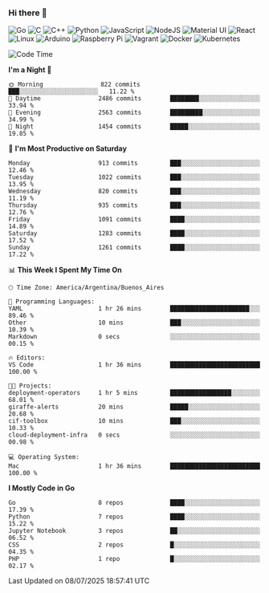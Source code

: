 ### Hi there 👋

![Go](https://img.shields.io/badge/go-%2300ADD8.svg?style=for-the-badge&logo=go&logoColor=white)
![C](https://img.shields.io/badge/c-%2300599C.svg?style=for-the-badge&logo=c&logoColor=white)
![C++](https://img.shields.io/badge/c++-%2300599C.svg?style=for-the-badge&logo=c%2B%2B&logoColor=white)
![Python](https://img.shields.io/badge/python-3670A0?style=for-the-badge&logo=python&logoColor=ffdd54)
![JavaScript](https://img.shields.io/badge/javascript-%23323330.svg?style=for-the-badge&logo=javascript&logoColor=%23F7DF1E)
![NodeJS](https://img.shields.io/badge/node.js-6DA55F?style=for-the-badge&logo=node.js&logoColor=white)
![Material UI](https://img.shields.io/badge/materialui-%230081CB.svg?style=for-the-badge&logo=material-ui&logoColor=white)
![React](https://img.shields.io/badge/react-%2320232a.svg?style=for-the-badge&logo=react&logoColor=%2361DAFB)
![Linux](https://img.shields.io/badge/Linux-FCC624?style=for-the-badge&logo=linux&logoColor=black)
![Arduino](https://img.shields.io/badge/-Arduino-00979D?style=for-the-badge&logo=Arduino&logoColor=white)
![Raspberry Pi](https://img.shields.io/badge/-RaspberryPi-C51A4A?style=for-the-badge&logo=Raspberry-Pi)
![Vagrant](https://img.shields.io/badge/vagrant-%231563FF.svg?style=for-the-badge&logo=vagrant&logoColor=white)
![Docker](https://img.shields.io/badge/docker-%230db7ed.svg?style=for-the-badge&logo=docker&logoColor=white)
![Kubernetes](https://img.shields.io/badge/kubernetes-%23326ce5.svg?style=for-the-badge&logo=kubernetes&logoColor=white)

<!-- ![Jupyter Notebook](https://img.shields.io/badge/jupyter-%23FA0F00.svg?style=for-the-badge&logo=jupyter&logoColor=white) -->
<!-- ![Java](https://img.shields.io/badge/java-%23ED8B00.svg?style=for-the-badge&logo=java&logoColor=white) -->
<!-- ![Git](https://img.shields.io/badge/git-%23F05033.svg?style=for-the-badge&logo=git&logoColor=white) -->

<!--START_SECTION:waka-->
![Code Time](http://img.shields.io/badge/Code%20Time-713%20hrs%2027%20mins-blue)

**I'm a Night 🦉** 

```text
🌞 Morning                822 commits         ███░░░░░░░░░░░░░░░░░░░░░░   11.22 % 
🌆 Daytime                2486 commits        ████████░░░░░░░░░░░░░░░░░   33.94 % 
🌃 Evening                2563 commits        █████████░░░░░░░░░░░░░░░░   34.99 % 
🌙 Night                  1454 commits        █████░░░░░░░░░░░░░░░░░░░░   19.85 % 
```
📅 **I'm Most Productive on Saturday** 

```text
Monday                   913 commits         ███░░░░░░░░░░░░░░░░░░░░░░   12.46 % 
Tuesday                  1022 commits        ███░░░░░░░░░░░░░░░░░░░░░░   13.95 % 
Wednesday                820 commits         ███░░░░░░░░░░░░░░░░░░░░░░   11.19 % 
Thursday                 935 commits         ███░░░░░░░░░░░░░░░░░░░░░░   12.76 % 
Friday                   1091 commits        ████░░░░░░░░░░░░░░░░░░░░░   14.89 % 
Saturday                 1283 commits        ████░░░░░░░░░░░░░░░░░░░░░   17.52 % 
Sunday                   1261 commits        ████░░░░░░░░░░░░░░░░░░░░░   17.22 % 
```


📊 **This Week I Spent My Time On** 

```text
🕑︎ Time Zone: America/Argentina/Buenos_Aires

💬 Programming Languages: 
YAML                     1 hr 26 mins        ██████████████████████░░░   89.46 % 
Other                    10 mins             ███░░░░░░░░░░░░░░░░░░░░░░   10.39 % 
Markdown                 0 secs              ░░░░░░░░░░░░░░░░░░░░░░░░░   00.15 % 

🔥 Editors: 
VS Code                  1 hr 36 mins        █████████████████████████   100.00 % 

🐱‍💻 Projects: 
deployment-operators     1 hr 5 mins         █████████████████░░░░░░░░   68.01 % 
giraffe-alerts           20 mins             █████░░░░░░░░░░░░░░░░░░░░   20.68 % 
cif-toolbox              10 mins             ███░░░░░░░░░░░░░░░░░░░░░░   10.33 % 
cloud-deployment-infra   0 secs              ░░░░░░░░░░░░░░░░░░░░░░░░░   00.98 % 

💻 Operating System: 
Mac                      1 hr 36 mins        █████████████████████████   100.00 % 
```

**I Mostly Code in Go** 

```text
Go                       8 repos             ████░░░░░░░░░░░░░░░░░░░░░   17.39 % 
Python                   7 repos             ████░░░░░░░░░░░░░░░░░░░░░   15.22 % 
Jupyter Notebook         3 repos             ██░░░░░░░░░░░░░░░░░░░░░░░   06.52 % 
CSS                      2 repos             █░░░░░░░░░░░░░░░░░░░░░░░░   04.35 % 
PHP                      1 repo              █░░░░░░░░░░░░░░░░░░░░░░░░   02.17 % 
```




 Last Updated on 08/07/2025 18:57:41 UTC
<!--END_SECTION:waka-->

<!--
**aibarbetta/aibarbetta** is a ✨ _special_ ✨ repository because its `README.md` (this file) appears on your GitHub profile.

Here are some ideas to get you started:

- 🔭 I’m currently working on ...
- 🌱 I’m currently learning ...
- 👯 I’m looking to collaborate on ...
- 🤔 I’m looking for help with ...
- 💬 Ask me about ...
- 📫 How to reach me: ...
- 😄 Pronouns: ...
- ⚡ Fun fact: ...
-->
